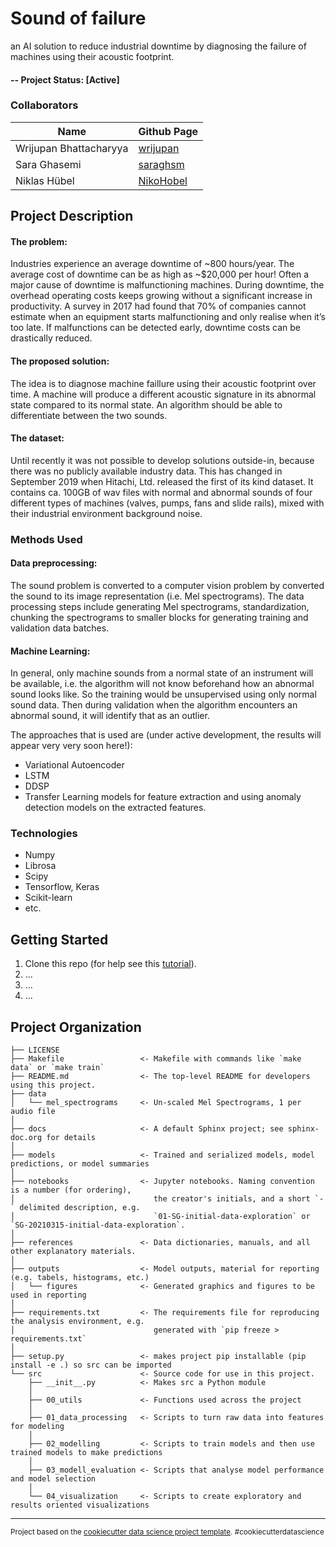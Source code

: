 Sound of failure
==============================

an AI solution to reduce industrial downtime by diagnosing the failure of machines using their acoustic footprint.

#### -- Project Status: [Active]

### Collaborators
|Name     |  Github Page   |
|---------|-----------------|
| Wrijupan Bhattacharyya | [wrijupan](https://github.com/wrijupan)|
| Sara Ghasemi | [saraghsm](https://github.com/saraghsm) |
| Niklas Hübel | [NikoHobel](https://github.com/NikoHobel) |

## Project Description

#### The problem: 
Industries experience an average downtime of ~800 hours/year. The average cost of downtime can be as high as ~$20,000 per hour! Often a major cause of downtime is malfunctioning machines. During downtime, the overhead operating costs keeps growing without a significant increase in productivity. A survey in 2017 had found that 70% of companies cannot estimate when an equipment starts malfunctioning and only realise when it’s too late. If malfunctions can be detected early, downtime costs can be drastically reduced.

#### The proposed solution: 
The idea is to diagnose machine faillure using their acoustic footprint over time. A machine will produce a different acoustic signature in its abnormal state compared to its normal state. An algorithm should be able to differentiate between the two sounds.

#### The dataset:
Until recently it was not possible to develop solutions outside-in, because there was no publicly available industry data. This has changed in September 2019 when Hitachi, Ltd. released the first of its kind dataset. It contains ca. 100GB of wav files with normal and abnormal sounds of four different types of machines (valves, pumps, fans and slide rails), mixed with their industrial environment background noise. 

### Methods Used

#### Data preprocessing:

The sound problem is converted to a computer vision problem by converted the sound to its image representation (i.e. Mel spectrograms). The data processing steps include generating Mel spectrograms, standardization, chunking the spectrograms to smaller blocks for generating training and validation data batches.

#### Machine Learning:

In general, only machine sounds from a normal state of an instrument will be available, i.e. the algorithm will not know beforehand how an abnormal sound looks like. So the training would be unsupervised using only normal sound data. Then during validation when the algorithm encounters an abnormal sound, it will identify that as an outlier.

The approaches that is used are (under active development, the results will appear very very soon here!):
* Variational Autoencoder
* LSTM
* DDSP
* Transfer Learning models for feature extraction and using anomaly detection models on the extracted features.

### Technologies

* Numpy
* Librosa
* Scipy
* Tensorflow, Keras
* Scikit-learn
* etc.

## Getting Started

1. Clone this repo (for help see this [tutorial](https://help.github.com/articles/cloning-a-repository/)).
2. ...
3. ...
4. ...

Project Organization
------------

    ├── LICENSE
    ├── Makefile                 <- Makefile with commands like `make data` or `make train`
    ├── README.md                <- The top-level README for developers using this project.
    ├── data
    │   └── mel_spectrograms     <- Un-scaled Mel Spectrograms, 1 per audio file
    │
    ├── docs                     <- A default Sphinx project; see sphinx-doc.org for details
    │
    ├── models                   <- Trained and serialized models, model predictions, or model summaries
    │
    ├── notebooks                <- Jupyter notebooks. Naming convention is a number (for ordering),
    │                               the creator's initials, and a short `-` delimited description, e.g.
    │                               `01-SG-initial-data-exploration` or `SG-20210315-initial-data-exploration`.
    │
    ├── references               <- Data dictionaries, manuals, and all other explanatory materials.
    │
    ├── outputs                  <- Model outputs, material for reporting (e.g. tabels, histograms, etc.)
    │   └── figures              <- Generated graphics and figures to be used in reporting
    │
    ├── requirements.txt         <- The requirements file for reproducing the analysis environment, e.g.
    │                               generated with `pip freeze > requirements.txt`
    │
    ├── setup.py                 <- makes project pip installable (pip install -e .) so src can be imported
    └── src                      <- Source code for use in this project.
        ├── __init__.py          <- Makes src a Python module
        │
        ├── 00_utils             <- Functions used across the project
        │
        ├── 01_data_processing   <- Scripts to turn raw data into features for modeling
        │
        ├── 02_modelling         <- Scripts to train models and then use trained models to make predictions
        │
        ├── 03_modell_evaluation <- Scripts that analyse model performance and model selection
        │
        └── 04_visualization     <- Scripts to create exploratory and results oriented visualizations
    
    


--------

<p><small>Project based on the <a target="_blank" href="https://drivendata.github.io/cookiecutter-data-science/">cookiecutter data science project template</a>. #cookiecutterdatascience</small></p>
